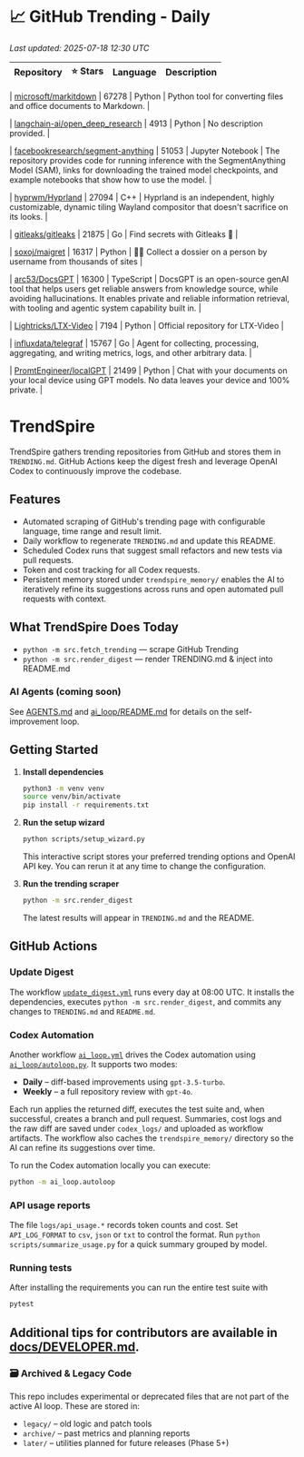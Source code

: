 <!-- TRENDING_START -->
# 📈 GitHub Trending - Daily

_Last updated: 2025-07-18 12:30 UTC_

| Repository | ⭐ Stars | Language | Description |
|------------|--------:|----------|-------------|

| [microsoft/markitdown](https://github.com/microsoft/markitdown) | 67278 | Python | Python tool for converting files and office documents to Markdown. |

| [langchain-ai/open_deep_research](https://github.com/langchain-ai/open_deep_research) | 4913 | Python | No description provided. |

| [facebookresearch/segment-anything](https://github.com/facebookresearch/segment-anything) | 51053 | Jupyter Notebook | The repository provides code for running inference with the SegmentAnything Model (SAM), links for downloading the trained model checkpoints, and example notebooks that show how to use the model. |

| [hyprwm/Hyprland](https://github.com/hyprwm/Hyprland) | 27094 | C++ | Hyprland is an independent, highly customizable, dynamic tiling Wayland compositor that doesn't sacrifice on its looks. |

| [gitleaks/gitleaks](https://github.com/gitleaks/gitleaks) | 21875 | Go | Find secrets with Gitleaks 🔑 |

| [soxoj/maigret](https://github.com/soxoj/maigret) | 16317 | Python | 🕵️‍♂️ Collect a dossier on a person by username from thousands of sites |

| [arc53/DocsGPT](https://github.com/arc53/DocsGPT) | 16300 | TypeScript | DocsGPT is an open-source genAI tool that helps users get reliable answers from knowledge source, while avoiding hallucinations. It enables private and reliable information retrieval, with tooling and agentic system capability built in. |

| [Lightricks/LTX-Video](https://github.com/Lightricks/LTX-Video) | 7194 | Python | Official repository for LTX-Video |

| [influxdata/telegraf](https://github.com/influxdata/telegraf) | 15767 | Go | Agent for collecting, processing, aggregating, and writing metrics, logs, and other arbitrary data. |

| [PromtEngineer/localGPT](https://github.com/PromtEngineer/localGPT) | 21499 | Python | Chat with your documents on your local device using GPT models. No data leaves your device and 100% private. |
<!-- TRENDING_END -->

# TrendSpire

TrendSpire gathers trending repositories from GitHub and stores them in `TRENDING.md`. GitHub Actions keep the digest fresh and leverage OpenAI Codex to continuously improve the codebase.

## Features

- Automated scraping of GitHub's trending page with configurable language, time range and result limit.
- Daily workflow to regenerate `TRENDING.md` and update this README.
- Scheduled Codex runs that suggest small refactors and new tests via pull requests.
- Token and cost tracking for all Codex requests.
- Persistent memory stored under `trendspire_memory/` enables the AI to
  iteratively refine its suggestions across runs and open automated pull
  requests with context.

## What TrendSpire Does Today

- `python -m src.fetch_trending` — scrape GitHub Trending
- `python -m src.render_digest` — render TRENDING.md & inject into README.md

### AI Agents (coming soon)
See [AGENTS.md](./AGENTS.md) and [ai_loop/README.md](./ai_loop/README.md) for details on the self-improvement loop.

## Getting Started

1. **Install dependencies**
   ```bash
   python3 -m venv venv
   source venv/bin/activate
   pip install -r requirements.txt
   ```

2. **Run the setup wizard**
   ```bash
   python scripts/setup_wizard.py
   ```
   This interactive script stores your preferred trending options and OpenAI API key.
   You can rerun it at any time to change the configuration.

3. **Run the trending scraper**
   ```bash
   python -m src.render_digest
   ```
   The latest results will appear in `TRENDING.md` and the README.


## GitHub Actions

### Update Digest

The workflow [`update_digest.yml`](.github/workflows/update_digest.yml) runs every day at 08:00 UTC. It installs the dependencies, executes `python -m src.render_digest`, and commits any changes to `TRENDING.md` and `README.md`.

### Codex Automation

Another workflow [`ai_loop.yml`](.github/workflows/ai_loop.yml) drives the Codex automation using [`ai_loop/autoloop.py`](ai_loop/autoloop.py). It supports two modes:

- **Daily** – diff-based improvements using `gpt-3.5-turbo`.
- **Weekly** – a full repository review with `gpt-4o`.

Each run applies the returned diff, executes the test suite and, when successful, creates a branch and pull request. Summaries, cost logs and the raw diff are saved under `codex_logs/` and uploaded as workflow artifacts. The workflow also caches the `trendspire_memory/` directory so the AI can refine its suggestions over time.

To run the Codex automation locally you can execute:

```bash
python -m ai_loop.autoloop
```

### API usage reports

The file `logs/api_usage.*` records token counts and cost. Set `API_LOG_FORMAT`
to `csv`, `json` or `txt` to control the format. Run `python
scripts/summarize_usage.py` for a quick summary grouped by model.

### Running tests

After installing the requirements you can run the entire test suite with

```bash
pytest
```

Additional tips for contributors are available in
[docs/DEVELOPER.md](docs/DEVELOPER.md).
---

### 🗃 Archived & Legacy Code

This repo includes experimental or deprecated files that are not part of the active AI loop. These are stored in:

- `legacy/` – old logic and patch tools
- `archive/` – past metrics and planning reports
- `later/` – utilities planned for future releases (Phase 5+)

